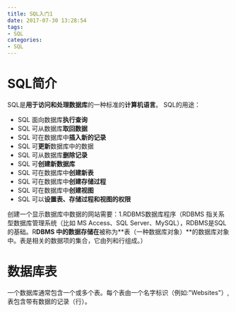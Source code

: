 ```yaml
---
title: SQL入门1
date: 2017-07-30 13:28:54
tags:
- SQL
categories:
- SQL
---
```

# SQL简介
SQL是**用于访问和处理数据库**的一种标准的**计算机语言**。
SQL的用途：

- SQL 面向数据库**执行查询**
- SQL 可从数据库**取回数据**
- SQL 可在数据库中**插入新的记录**
- SQL 可**更新**数据库中的数据
- SQL 可从数据库**删除记录**
- SQL 可**创建新数据库**
- SQL 可在数据库中**创建新表**
- SQL 可在数据库中**创建存储过程**
- SQL 可在数据库中**创建视图**
- SQL 可以**设置表、存储过程和视图的权限**

创建一个显示数据库中数据的网站需要：1.RDBMS数据库程序（RDBMS 指关系型数据库管理系统（比如 MS Access、SQL Server、MySQL），RDBMS是SQL的基础。R**DBMS 中的数据存储在**被称为**表（一种数据库对象）**的数据库对象中。表是相关的数据项的集合，它由列和行组成。）

# 数据库表
一个数据库通常包含一个或多个表。每个表由一个名字标识（例如:"Websites"）,表包含带有数据的记录（行）。